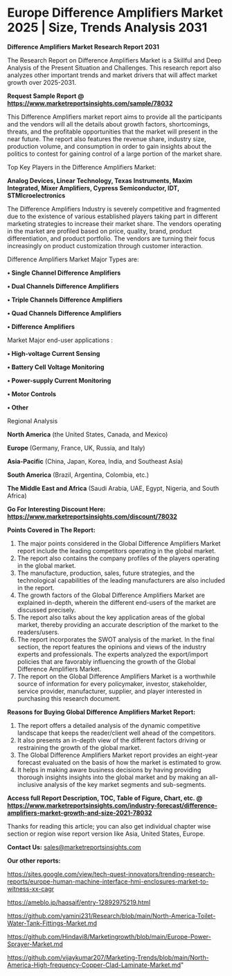 # Europe Difference Amplifiers Market 2025 | Size, Trends Analysis 2031

<strong>Difference Amplifiers Market Research Report 2031</strong>

The Research Report on Difference Amplifiers Market is a Skillful and Deep Analysis of the Present Situation and Challenges. This research report also analyzes other important trends and market drivers that will affect market growth over 2025-2031.

<strong>Request Sample Report @ <a href=https://www.marketreportsinsights.com/sample/78032>https://www.marketreportsinsights.com/sample/78032</a></strong>

This Difference Amplifiers market report aims to provide all the participants and the vendors will all the details about growth factors, shortcomings, threats, and the profitable opportunities that the market will present in the near future. The report also features the revenue share, industry size, production volume, and consumption in order to gain insights about the politics to contest for gaining control of a large portion of the market share.

Top Key Players in the Difference Amplifiers Market:

<strong>Analog Devices, Linear Technology, Texas Instruments, Maxim Integrated, Mixer Amplifiers, Cypress Semiconductor, IDT, STMIcroelectronics</strong>

The Difference Amplifiers Industry is severely competitive and fragmented due to the existence of various established players taking part in different marketing strategies to increase their market share. The vendors operating in the market are profiled based on price, quality, brand, product differentiation, and product portfolio. The vendors are turning their focus increasingly on product customization through customer interaction.

Difference Amplifiers Market Major Types are:

<strong>• Single Channel Difference Amplifiers

• Dual Channels Difference Amplifiers

• Triple Channels Difference Amplifiers

• Quad Channels Difference Amplifiers

• Difference Amplifiers</strong>

Market Major end-user applications :

<strong>• High-voltage Current Sensing

• Battery Cell Voltage Monitoring

• Power-supply Current Monitoring

• Motor Controls

• Other</strong>

Regional Analysis

</u><strong><b>North America</b></strong> (the United States, Canada, and Mexico)

<strong><b>Europe </b></strong>(Germany, France, UK, Russia, and Italy)

<strong><b>Asia-Pacific</b></strong> (China, Japan, Korea, India, and Southeast Asia)

<strong><b>South America</b></strong> (Brazil, Argentina, Colombia, etc.)

<strong><b>The Middle East and Africa</b></strong> (Saudi Arabia, UAE, Egypt, Nigeria, and South Africa)

<strong>Go For Interesting Discount Here: <a href=https://www.marketreportsinsights.com/discount/78032>https://www.marketreportsinsights.com/discount/78032</a></strong>

<strong>Points Covered in The Report:</strong>
<ol>
  <li>The major points considered in the Global Difference Amplifiers Market report include the leading competitors operating in the global market.</li>
  <li>The report also contains the company profiles of the players operating in the global market.</li>
  <li>The manufacture, production, sales, future strategies, and the technological capabilities of the leading manufacturers are also included in the report.</li>
  <li>The growth factors of the Global Difference Amplifiers Market are explained in-depth, wherein the different end-users of the market are discussed precisely.</li>
  <li>The report also talks about the key application areas of the global market, thereby providing an accurate description of the market to the readers/users.</li>
  <li>The report incorporates the SWOT analysis of the market. In the final section, the report features the opinions and views of the industry experts and professionals. The experts analyzed the export/import policies that are favorably influencing the growth of the Global Difference Amplifiers Market.</li>
  <li>The report on the Global Difference Amplifiers Market is a worthwhile source of information for every policymaker, investor, stakeholder, service provider, manufacturer, supplier, and player interested in purchasing this research document.</li>
</ol>
<strong>Reasons for Buying Global Difference Amplifiers Market Report:</strong>

<ol>
  <li>The report offers a detailed analysis of the dynamic competitive landscape that keeps the reader/client well ahead of the competitors.</li>
  <li>It also presents an in-depth view of the different factors driving or restraining the growth of the global market.</li>
  <li>The Global Difference Amplifiers Market report provides an eight-year forecast evaluated on the basis of how the market is estimated to grow.</li>
  <li>It helps in making aware business decisions by having providing thorough insights insights into the global market and by making an all-inclusive analysis of the key market segments and sub-segments.</li>
</ol>
<strong>Access full Report Description, TOC, Table of Figure, Chart, etc. @ <a href=https://www.marketreportsinsights.com/industry-forecast/difference-amplifiers-market-growth-and-size-2021-78032>https://www.marketreportsinsights.com/industry-forecast/difference-amplifiers-market-growth-and-size-2021-78032</a></strong>


Thanks for reading this article; you can also get individual chapter wise section or region wise report version like Asia, United States, Europe.

<strong>Contact Us:</strong>
sales@marketreportsinsights.com

<strong>Our other reports:</strong>

<a href=https://sites.google.com/view/tech-quest-innovators/trending-research-reports/europe-human-machine-interface-hmi-enclosures-market-to-witness-xx-cagr>https://sites.google.com/view/tech-quest-innovators/trending-research-reports/europe-human-machine-interface-hmi-enclosures-market-to-witness-xx-cagr</a>

<a href=https://ameblo.jp/haqsaif/entry-12892975219.html>https://ameblo.jp/haqsaif/entry-12892975219.html</a>

<a href=https://github.com/yamini231/Research/blob/main/North-America-Toilet-Water-Tank-Fittings-Market.md>https://github.com/yamini231/Research/blob/main/North-America-Toilet-Water-Tank-Fittings-Market.md</a>

<a href=https://github.com/Hindavi8/Marketingrowth/blob/main/Europe-Power-Sprayer-Market.md>https://github.com/Hindavi8/Marketingrowth/blob/main/Europe-Power-Sprayer-Market.md</a>

<a href=https://github.com/vijaykumar207/Marketing-Trends/blob/main/North-America-High-frequency-Copper-Clad-Laminate-Market.md>https://github.com/vijaykumar207/Marketing-Trends/blob/main/North-America-High-frequency-Copper-Clad-Laminate-Market.md</a>"

